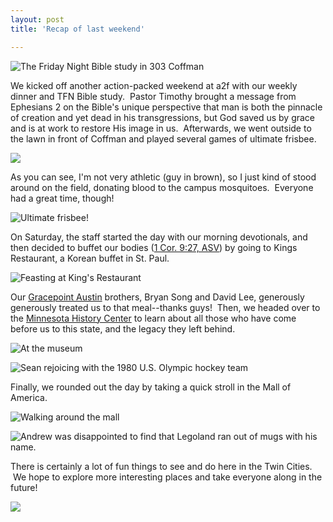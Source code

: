 ```yaml
---
layout: post
title: 'Recap of last weekend'

---
```


![The Friday Night Bible study in 303 Coffman](http://farm5.static.flickr.com/4061/4719698464_85c5764fee.jpg)

We kicked off another action-packed weekend at a2f with our weekly dinner and TFN Bible study.  Pastor Timothy brought a message from Ephesians 2 on the Bible's unique perspective that man is both the pinnacle of creation and yet dead in his transgressions, but God saved us by grace and is at work to restore His image in us.  Afterwards, we went outside to the lawn in front of Coffman and played several games of ultimate frisbee.

![](http://farm5.static.flickr.com/4013/4719067839_6ee0feee6a.jpg)

As you can see, I'm not very athletic (guy in brown), so I just kind of stood around on the field, donating blood to the campus mosquitoes.  Everyone had a great time, though!

![Ultimate frisbee!](http://farm5.static.flickr.com/4034/4719078323_45e58aa3c0.jpg)

On Saturday, the staff started the day with our morning devotionals, and then decided to buffet our bodies ([1 Cor. 9:27, ASV](http://bible.cc/1_corinthians/9-27.htm)) by going to Kings Restaurant, a Korean buffet in St. Paul.

![Feasting at King's Restaurant](http://farm2.static.flickr.com/1309/4721411036_d870a7eb7c.jpg)

Our [Gracepoint Austin](http://www.gracepointaustin.org/) brothers, Bryan Song and David Lee, generously generously treated us to that meal--thanks guys!  Then, we headed over to the [Minnesota History Center](http://www.mnhs.org/index.htm) to learn about all those who have come before us to this state, and the legacy they left behind.

![At the museum](http://farm2.static.flickr.com/1038/4720785413_c98cbdd46d.jpg)

![Sean rejoicing with the 1980 U.S. Olympic hockey team](http://farm2.static.flickr.com/1223/4720779297_a48ac8ae54.jpg)

Finally, we rounded out the day by taking a quick stroll in the Mall of America.

![Walking around the mall](http://farm2.static.flickr.com/1230/4721474090_411f36cee8.jpg)

![Andrew was disappointed to find that Legoland ran out of mugs with his name.](http://farm2.static.flickr.com/1379/4721471192_4e802f93c2.jpg)

There is certainly a lot of fun things to see and do here in the Twin Cities.  We hope to explore more interesting places and take everyone along in the future!

![](http://farm2.static.flickr.com/1054/4721460544_f1a7d30832.jpg)
